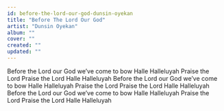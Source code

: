 ```yaml
---
id: before-the-lord-our-god-dunsin-oyekan
title: "Before The Lord Our God"
artist: "Dunsin Oyekan"
album: ""
cover: ""
created: ""
updated: ""
---
```


Before the Lord our God we’ve come to bow
Halle Halleluyah
Praise the Lord
Praise the Lord
Halle Halleluyah
Before the Lord our God we’ve come to bow
Halle Halleluyah
Praise the Lord
Praise the Lord
Halle Halleluyah
Before the Lord our God we’ve come to bow
Halle Halleluyah
Praise the Lord
Praise the Lord
Halle Halleluyah